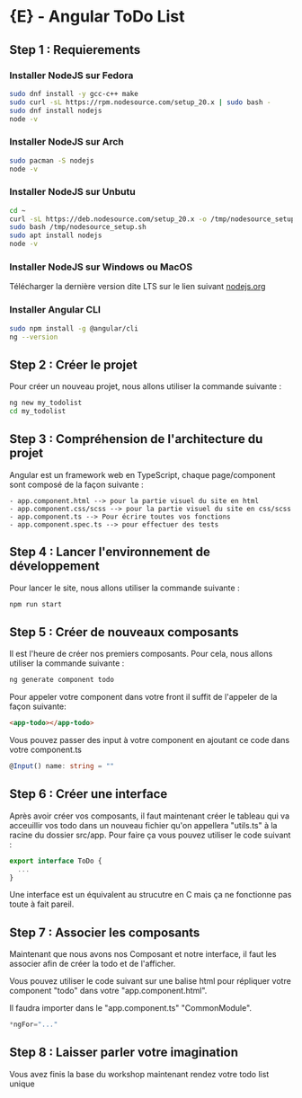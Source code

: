 # {E} - Angular ToDo List

## Step 1 : Requierements

### Installer NodeJS sur Fedora

```bash
sudo dnf install -y gcc-c++ make
sudo curl -sL https://rpm.nodesource.com/setup_20.x | sudo bash - 
sudo dnf install nodejs
node -v
```

### Installer NodeJS sur Arch

```bash
sudo pacman -S nodejs
node -v
```

### Installer NodeJS sur Unbutu

```bash
cd ~
curl -sL https://deb.nodesource.com/setup_20.x -o /tmp/nodesource_setup.sh
sudo bash /tmp/nodesource_setup.sh
sudo apt install nodejs
node -v
```

### Installer NodeJS sur Windows ou MacOS

Télécharger la dernière version dite LTS sur le lien suivant [nodejs.org](https://nodejs.org/en)

### Installer Angular CLI

```bash
sudo npm install -g @angular/cli
ng --version
```

## Step 2 : Créer le projet

Pour créer un nouveau projet, nous allons utiliser la commande suivante :

```bash
ng new my_todolist
cd my_todolist
```

## Step 3 : Compréhension de l'architecture du projet

Angular est un framework web en TypeScript, chaque page/component sont composé de la façon suivante :

```
- app.component.html --> pour la partie visuel du site en html
- app.component.css/scss --> pour la partie visuel du site en css/scss
- app.component.ts --> Pour écrire toutes vos fonctions
- app.component.spec.ts --> pour effectuer des tests
```

## Step 4 : Lancer l'environnement de développement

Pour lancer le site, nous allons utiliser la commande suivante :

```bash
npm run start
```

## Step 5 : Créer de nouveaux composants

Il est l'heure de créer nos premiers composants. Pour cela, nous allons utiliser la commande suivante :

```bash
ng generate component todo
```

Pour appeler votre component dans votre front il suffit de l'appeler de la façon suivante:

```html
<app-todo></app-todo>
```

Vous pouvez passer des input à votre component en ajoutant ce code dans votre component.ts

```TypeScript
@Input() name: string = ""
```

## Step 6 : Créer une interface

Après avoir créer vos composants, il faut maintenant créer le tableau qui va acceuillir vos todo dans un nouveau fichier qu'on appellera "utils.ts" à la racine du dossier src/app.
Pour faire ça vous pouvez utiliser le code suivant :

```TypeScript
export interface ToDo {
  ...
}
```

Une interface est un équivalent au strucutre en C mais ça ne fonctionne pas toute à fait pareil.

## Step 7 : Associer les composants

Maintenant que nous avons nos Composant et notre interface, il faut les associer afin de créer la todo et de l'afficher.

Vous pouvez utiliser le code suivant sur une balise html pour répliquer votre component "todo" dans votre "app.component.html".

Il faudra importer dans le "app.component.ts" "CommonModule".

```TypeScript
*ngFor="..."
```

## Step 8 : Laisser parler votre imagination

Vous avez finis la base du workshop maintenant rendez votre todo list unique
